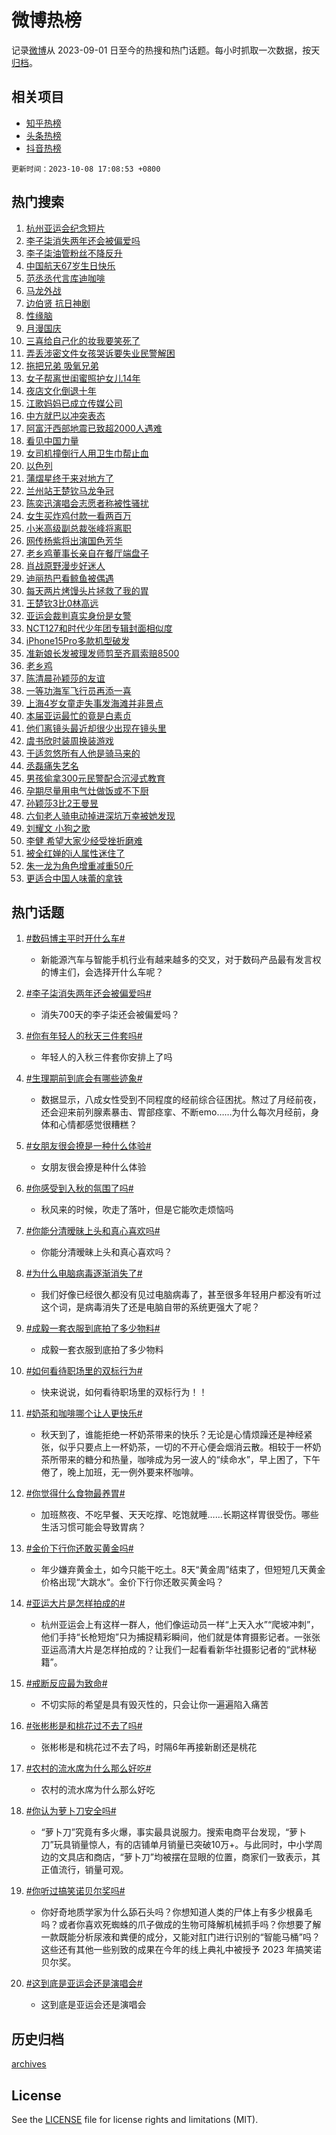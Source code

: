 # 微博热榜

记录[微博](https://www.weibo.com)从 2023-09-01 日至今的热搜和热门话题。每小时抓取一次数据，按天[归档](archives)。

## 相关项目

- [知乎热榜](https://github.com/hotarchive/zhihu)
- [头条热榜](https://github.com/hotarchive/toutiao)
- [抖音热榜](https://github.com/hotarchive/douyin)


`更新时间：2023-10-08 17:08:53 +0800`

## 热门搜索

1. [杭州亚运会纪念短片](https://m.weibo.cn/search?containerid=100103type%3D1%26t%3D10%26q%3D%23%E6%9D%AD%E5%B7%9E%E4%BA%9A%E8%BF%90%E4%BC%9A%E7%BA%AA%E5%BF%B5%E7%9F%AD%E7%89%87%23&stream_entry_id=51&isnewpage=1&extparam=seat%3D1%26stream_entry_id%3D51%26pos%3D0%26c_type%3D51%26filter_type%3Drealtimehot%26dgr%3D0%26cate%3D10103%26q%3D%2523%25E6%259D%25AD%25E5%25B7%259E%25E4%25BA%259A%25E8%25BF%2590%25E4%25BC%259A%25E7%25BA%25AA%25E5%25BF%25B5%25E7%259F%25AD%25E7%2589%2587%2523%26display_time%3D1696756132%26pre_seqid%3D1696756132492027172235)
1. [李子柒消失两年还会被偏爱吗](https://m.weibo.cn/search?containerid=100103type%3D1%26t%3D10%26q%3D%23%E6%9D%8E%E5%AD%90%E6%9F%92%E6%B6%88%E5%A4%B1%E4%B8%A4%E5%B9%B4%E8%BF%98%E4%BC%9A%E8%A2%AB%E5%81%8F%E7%88%B1%E5%90%97%23&stream_entry_id=31&isnewpage=1&extparam=seat%3D1%26realpos%3D1%26dgr%3D0%26pos%3D0%26c_type%3D31%26band_rank%3D1%26flag%3D2%26filter_type%3Drealtimehot%26stream_entry_id%3D31%26q%3D%2523%25E6%259D%258E%25E5%25AD%2590%25E6%259F%2592%25E6%25B6%2588%25E5%25A4%25B1%25E4%25B8%25A4%25E5%25B9%25B4%25E8%25BF%2598%25E4%25BC%259A%25E8%25A2%25AB%25E5%2581%258F%25E7%2588%25B1%25E5%2590%2597%2523%26cate%3D5001%26lcate%3D5001%26display_time%3D1696756132%26pre_seqid%3D1696756132492027172235)
1. [李子柒油管粉丝不降反升](https://m.weibo.cn/search?containerid=100103type%3D1%26t%3D10%26q%3D%23%E6%9D%8E%E5%AD%90%E6%9F%92%E6%B2%B9%E7%AE%A1%E7%B2%89%E4%B8%9D%E4%B8%8D%E9%99%8D%E5%8F%8D%E5%8D%87%23&stream_entry_id=31&isnewpage=1&extparam=seat%3D1%26realpos%3D2%26dgr%3D0%26pos%3D1%26c_type%3D31%26band_rank%3D2%26flag%3D1%26filter_type%3Drealtimehot%26stream_entry_id%3D31%26q%3D%2523%25E6%259D%258E%25E5%25AD%2590%25E6%259F%2592%25E6%25B2%25B9%25E7%25AE%25A1%25E7%25B2%2589%25E4%25B8%259D%25E4%25B8%258D%25E9%2599%258D%25E5%258F%258D%25E5%258D%2587%2523%26cate%3D5001%26lcate%3D5001%26display_time%3D1696756132%26pre_seqid%3D1696756132492027172235)
1. [中国航天67岁生日快乐](https://m.weibo.cn/search?containerid=100103type%3D1%26t%3D10%26q%3D%23%E4%B8%AD%E5%9B%BD%E8%88%AA%E5%A4%A967%E5%B2%81%E7%94%9F%E6%97%A5%E5%BF%AB%E4%B9%90%23&stream_entry_id=31&isnewpage=1&extparam=seat%3D1%26realpos%3D3%26dgr%3D0%26pos%3D2%26c_type%3D31%26band_rank%3D3%26flag%3D1%26filter_type%3Drealtimehot%26stream_entry_id%3D31%26q%3D%2523%25E4%25B8%25AD%25E5%259B%25BD%25E8%2588%25AA%25E5%25A4%25A967%25E5%25B2%2581%25E7%2594%259F%25E6%2597%25A5%25E5%25BF%25AB%25E4%25B9%2590%2523%26cate%3D5001%26lcate%3D5001%26display_time%3D1696756132%26pre_seqid%3D1696756132492027172235)
1. [范丞丞代言库迪咖啡](https://m.weibo.cn/search?containerid=100103type%3D1%26t%3D10%26q%3D%23%E8%8C%83%E4%B8%9E%E4%B8%9E%E4%BB%A3%E8%A8%80%E5%BA%93%E8%BF%AA%E5%92%96%E5%95%A1%23&stream_entry_id=31&isnewpage=1&extparam=seat%3D1%26filter_type%3Drealtimehot%26pos%3D3%26c_type%3D31%26band_rank%3D4%26dgr%3D0%26adid%3D207186%26is_ad_pos%3D1%26topic_ad%3D1%26stream_entry_id%3D31%26q%3D%2523%25E8%258C%2583%25E4%25B8%259E%25E4%25B8%259E%25E4%25BB%25A3%25E8%25A8%2580%25E5%25BA%2593%25E8%25BF%25AA%25E5%2592%2596%25E5%2595%25A1%2523%26cate%3D5001%26lcate%3D5001%26display_time%3D1696756132%26pre_seqid%3D1696756132492027172235)
1. [马龙外战](https://m.weibo.cn/search?containerid=100103type%3D1%26t%3D10%26q%3D%E9%A9%AC%E9%BE%99%E5%A4%96%E6%88%98&stream_entry_id=31&isnewpage=1&extparam=seat%3D1%26realpos%3D4%26dgr%3D0%26pos%3D4%26c_type%3D31%26band_rank%3D4%26flag%3D1%26filter_type%3Drealtimehot%26stream_entry_id%3D31%26q%3D%25E9%25A9%25AC%25E9%25BE%2599%25E5%25A4%2596%25E6%2588%2598%26cate%3D5001%26lcate%3D5001%26display_time%3D1696756132%26pre_seqid%3D1696756132492027172235)
1. [边伯贤 抗日神剧](https://m.weibo.cn/search?containerid=100103type%3D1%26t%3D10%26q%3D%E8%BE%B9%E4%BC%AF%E8%B4%A4+%E6%8A%97%E6%97%A5%E7%A5%9E%E5%89%A7&stream_entry_id=31&isnewpage=1&extparam=seat%3D1%26realpos%3D5%26dgr%3D0%26pos%3D5%26c_type%3D31%26band_rank%3D5%26flag%3D2%26filter_type%3Drealtimehot%26stream_entry_id%3D31%26q%3D%25E8%25BE%25B9%25E4%25BC%25AF%25E8%25B4%25A4%2520%25E6%258A%2597%25E6%2597%25A5%25E7%25A5%259E%25E5%2589%25A7%26cate%3D5001%26lcate%3D5001%26display_time%3D1696756132%26pre_seqid%3D1696756132492027172235)
1. [性缘脑](https://m.weibo.cn/search?containerid=100103type%3D1%26t%3D10%26q%3D%E6%80%A7%E7%BC%98%E8%84%91&stream_entry_id=31&isnewpage=1&extparam=seat%3D1%26realpos%3D6%26dgr%3D0%26pos%3D6%26c_type%3D31%26band_rank%3D6%26flag%3D2%26filter_type%3Drealtimehot%26stream_entry_id%3D31%26q%3D%25E6%2580%25A7%25E7%25BC%2598%25E8%2584%2591%26cate%3D5001%26lcate%3D5001%26display_time%3D1696756132%26pre_seqid%3D1696756132492027172235)
1. [月漫国庆](https://m.weibo.cn/search?containerid=100103type%3D1%26t%3D10%26q%3D%23%E6%9C%88%E6%BC%AB%E5%9B%BD%E5%BA%86%23&stream_entry_id=31&isnewpage=1&extparam=seat%3D1%26filter_type%3Drealtimehot%26pos%3D7%26c_type%3D31%26band_rank%3D7%26dgr%3D0%26adid%3D207268%26is_ad_pos%3D1%26stream_entry_id%3D31%26q%3D%2523%25E6%259C%2588%25E6%25BC%25AB%25E5%259B%25BD%25E5%25BA%2586%2523%26cate%3D5001%26lcate%3D5001%26display_time%3D1696756132%26pre_seqid%3D1696756132492027172235)
1. [三喜给自己化的妆我要笑死了](https://m.weibo.cn/search?containerid=100103type%3D1%26t%3D10%26q%3D%E4%B8%89%E5%96%9C%E7%BB%99%E8%87%AA%E5%B7%B1%E5%8C%96%E7%9A%84%E5%A6%86%E6%88%91%E8%A6%81%E7%AC%91%E6%AD%BB%E4%BA%86&stream_entry_id=31&isnewpage=1&extparam=seat%3D1%26realpos%3D7%26dgr%3D0%26pos%3D8%26c_type%3D31%26band_rank%3D7%26flag%3D2%26filter_type%3Drealtimehot%26stream_entry_id%3D31%26q%3D%25E4%25B8%2589%25E5%2596%259C%25E7%25BB%2599%25E8%2587%25AA%25E5%25B7%25B1%25E5%258C%2596%25E7%259A%2584%25E5%25A6%2586%25E6%2588%2591%25E8%25A6%2581%25E7%25AC%2591%25E6%25AD%25BB%25E4%25BA%2586%26cate%3D5001%26lcate%3D5001%26display_time%3D1696756132%26pre_seqid%3D1696756132492027172235)
1. [弄丢涉密文件女孩哭诉要失业民警解困](https://m.weibo.cn/search?containerid=100103type%3D1%26t%3D10%26q%3D%23%E5%BC%84%E4%B8%A2%E6%B6%89%E5%AF%86%E6%96%87%E4%BB%B6%E5%A5%B3%E5%AD%A9%E5%93%AD%E8%AF%89%E8%A6%81%E5%A4%B1%E4%B8%9A%E6%B0%91%E8%AD%A6%E8%A7%A3%E5%9B%B0%23&stream_entry_id=31&isnewpage=1&extparam=seat%3D1%26realpos%3D8%26dgr%3D0%26pos%3D9%26c_type%3D31%26band_rank%3D8%26flag%3D0%26filter_type%3Drealtimehot%26stream_entry_id%3D31%26q%3D%2523%25E5%25BC%2584%25E4%25B8%25A2%25E6%25B6%2589%25E5%25AF%2586%25E6%2596%2587%25E4%25BB%25B6%25E5%25A5%25B3%25E5%25AD%25A9%25E5%2593%25AD%25E8%25AF%2589%25E8%25A6%2581%25E5%25A4%25B1%25E4%25B8%259A%25E6%25B0%2591%25E8%25AD%25A6%25E8%25A7%25A3%25E5%259B%25B0%2523%26cate%3D5001%26lcate%3D5001%26display_time%3D1696756132%26pre_seqid%3D1696756132492027172235)
1. [拖把兄弟 吸氧兄弟](https://m.weibo.cn/search?containerid=100103type%3D1%26t%3D10%26q%3D%E6%8B%96%E6%8A%8A%E5%85%84%E5%BC%9F+%E5%90%B8%E6%B0%A7%E5%85%84%E5%BC%9F&stream_entry_id=31&isnewpage=1&extparam=seat%3D1%26realpos%3D9%26dgr%3D0%26pos%3D10%26c_type%3D31%26band_rank%3D9%26flag%3D1%26filter_type%3Drealtimehot%26stream_entry_id%3D31%26q%3D%25E6%258B%2596%25E6%258A%258A%25E5%2585%2584%25E5%25BC%259F%2520%25E5%2590%25B8%25E6%25B0%25A7%25E5%2585%2584%25E5%25BC%259F%26cate%3D5001%26lcate%3D5001%26display_time%3D1696756132%26pre_seqid%3D1696756132492027172235)
1. [女子帮离世闺蜜照护女儿14年](https://m.weibo.cn/search?containerid=100103type%3D1%26t%3D10%26q%3D%23%E5%A5%B3%E5%AD%90%E5%B8%AE%E7%A6%BB%E4%B8%96%E9%97%BA%E8%9C%9C%E7%85%A7%E6%8A%A4%E5%A5%B3%E5%84%BF14%E5%B9%B4%23&stream_entry_id=31&isnewpage=1&extparam=seat%3D1%26realpos%3D10%26dgr%3D0%26pos%3D11%26c_type%3D31%26band_rank%3D10%26flag%3D32768%26filter_type%3Drealtimehot%26stream_entry_id%3D31%26q%3D%2523%25E5%25A5%25B3%25E5%25AD%2590%25E5%25B8%25AE%25E7%25A6%25BB%25E4%25B8%2596%25E9%2597%25BA%25E8%259C%259C%25E7%2585%25A7%25E6%258A%25A4%25E5%25A5%25B3%25E5%2584%25BF14%25E5%25B9%25B4%2523%26cate%3D5001%26lcate%3D5001%26display_time%3D1696756132%26pre_seqid%3D1696756132492027172235)
1. [夜店文化倒退十年](https://m.weibo.cn/search?containerid=100103type%3D1%26t%3D10%26q%3D%E5%A4%9C%E5%BA%97%E6%96%87%E5%8C%96%E5%80%92%E9%80%80%E5%8D%81%E5%B9%B4&stream_entry_id=31&isnewpage=1&extparam=seat%3D1%26realpos%3D11%26dgr%3D0%26pos%3D12%26c_type%3D31%26band_rank%3D11%26flag%3D1%26filter_type%3Drealtimehot%26stream_entry_id%3D31%26q%3D%25E5%25A4%259C%25E5%25BA%2597%25E6%2596%2587%25E5%258C%2596%25E5%2580%2592%25E9%2580%2580%25E5%258D%2581%25E5%25B9%25B4%26cate%3D5001%26lcate%3D5001%26display_time%3D1696756132%26pre_seqid%3D1696756132492027172235)
1. [江歌妈妈已成立传媒公司](https://m.weibo.cn/search?containerid=100103type%3D1%26t%3D10%26q%3D%23%E6%B1%9F%E6%AD%8C%E5%A6%88%E5%A6%88%E5%B7%B2%E6%88%90%E7%AB%8B%E4%BC%A0%E5%AA%92%E5%85%AC%E5%8F%B8%23&stream_entry_id=31&isnewpage=1&extparam=seat%3D1%26realpos%3D12%26dgr%3D0%26pos%3D13%26c_type%3D31%26band_rank%3D12%26flag%3D2%26filter_type%3Drealtimehot%26stream_entry_id%3D31%26q%3D%2523%25E6%25B1%259F%25E6%25AD%258C%25E5%25A6%2588%25E5%25A6%2588%25E5%25B7%25B2%25E6%2588%2590%25E7%25AB%258B%25E4%25BC%25A0%25E5%25AA%2592%25E5%2585%25AC%25E5%258F%25B8%2523%26cate%3D5001%26lcate%3D5001%26display_time%3D1696756132%26pre_seqid%3D1696756132492027172235)
1. [中方就巴以冲突表态](https://m.weibo.cn/search?containerid=100103type%3D1%26t%3D10%26q%3D%23%E4%B8%AD%E6%96%B9%E5%B0%B1%E5%B7%B4%E4%BB%A5%E5%86%B2%E7%AA%81%E8%A1%A8%E6%80%81%23&stream_entry_id=31&isnewpage=1&extparam=seat%3D1%26realpos%3D13%26dgr%3D0%26pos%3D14%26c_type%3D31%26band_rank%3D13%26flag%3D0%26filter_type%3Drealtimehot%26stream_entry_id%3D31%26q%3D%2523%25E4%25B8%25AD%25E6%2596%25B9%25E5%25B0%25B1%25E5%25B7%25B4%25E4%25BB%25A5%25E5%2586%25B2%25E7%25AA%2581%25E8%25A1%25A8%25E6%2580%2581%2523%26cate%3D5001%26lcate%3D5001%26display_time%3D1696756132%26pre_seqid%3D1696756132492027172235)
1. [阿富汗西部地震已致超2000人遇难](https://m.weibo.cn/search?containerid=100103type%3D1%26t%3D10%26q%3D%23%E9%98%BF%E5%AF%8C%E6%B1%97%E8%A5%BF%E9%83%A8%E5%9C%B0%E9%9C%87%E5%B7%B2%E8%87%B4%E8%B6%852000%E4%BA%BA%E9%81%87%E9%9A%BE%23&stream_entry_id=31&isnewpage=1&extparam=seat%3D1%26realpos%3D14%26dgr%3D0%26pos%3D15%26c_type%3D31%26band_rank%3D14%26flag%3D0%26filter_type%3Drealtimehot%26stream_entry_id%3D31%26q%3D%2523%25E9%2598%25BF%25E5%25AF%258C%25E6%25B1%2597%25E8%25A5%25BF%25E9%2583%25A8%25E5%259C%25B0%25E9%259C%2587%25E5%25B7%25B2%25E8%2587%25B4%25E8%25B6%25852000%25E4%25BA%25BA%25E9%2581%2587%25E9%259A%25BE%2523%26cate%3D5001%26lcate%3D5001%26display_time%3D1696756132%26pre_seqid%3D1696756132492027172235)
1. [看见中国力量](https://m.weibo.cn/search?containerid=100103type%3D1%26t%3D10%26q%3D%23%E7%9C%8B%E8%A7%81%E4%B8%AD%E5%9B%BD%E5%8A%9B%E9%87%8F%23&stream_entry_id=31&isnewpage=1&extparam=seat%3D1%26realpos%3D15%26dgr%3D0%26pos%3D16%26c_type%3D31%26band_rank%3D15%26flag%3D0%26adid%3D207299%26filter_type%3Drealtimehot%26stream_entry_id%3D31%26q%3D%2523%25E7%259C%258B%25E8%25A7%2581%25E4%25B8%25AD%25E5%259B%25BD%25E5%258A%259B%25E9%2587%258F%2523%26cate%3D5001%26lcate%3D5001%26display_time%3D1696756132%26pre_seqid%3D1696756132492027172235)
1. [女司机撞倒行人用卫生巾帮止血](https://m.weibo.cn/search?containerid=100103type%3D1%26t%3D10%26q%3D%23%E5%A5%B3%E5%8F%B8%E6%9C%BA%E6%92%9E%E5%80%92%E8%A1%8C%E4%BA%BA%E7%94%A8%E5%8D%AB%E7%94%9F%E5%B7%BE%E5%B8%AE%E6%AD%A2%E8%A1%80%23&stream_entry_id=31&isnewpage=1&extparam=seat%3D1%26realpos%3D16%26dgr%3D0%26pos%3D17%26c_type%3D31%26band_rank%3D16%26flag%3D1%26filter_type%3Drealtimehot%26stream_entry_id%3D31%26q%3D%2523%25E5%25A5%25B3%25E5%258F%25B8%25E6%259C%25BA%25E6%2592%259E%25E5%2580%2592%25E8%25A1%258C%25E4%25BA%25BA%25E7%2594%25A8%25E5%258D%25AB%25E7%2594%259F%25E5%25B7%25BE%25E5%25B8%25AE%25E6%25AD%25A2%25E8%25A1%2580%2523%26cate%3D5001%26lcate%3D5001%26display_time%3D1696756132%26pre_seqid%3D1696756132492027172235)
1. [以色列](https://m.weibo.cn/search?containerid=100103type%3D1%26t%3D10%26q%3D%E4%BB%A5%E8%89%B2%E5%88%97&stream_entry_id=31&isnewpage=1&extparam=seat%3D1%26realpos%3D17%26dgr%3D0%26pos%3D18%26c_type%3D31%26band_rank%3D17%26flag%3D0%26filter_type%3Drealtimehot%26stream_entry_id%3D31%26q%3D%25E4%25BB%25A5%25E8%2589%25B2%25E5%2588%2597%26cate%3D5001%26lcate%3D5001%26display_time%3D1696756132%26pre_seqid%3D1696756132492027172235)
1. [蒲熠星终于来对地方了](https://m.weibo.cn/search?containerid=100103type%3D1%26t%3D10%26q%3D%23%E8%92%B2%E7%86%A0%E6%98%9F%E7%BB%88%E4%BA%8E%E6%9D%A5%E5%AF%B9%E5%9C%B0%E6%96%B9%E4%BA%86%23&stream_entry_id=31&isnewpage=1&extparam=seat%3D1%26realpos%3D18%26dgr%3D0%26pos%3D19%26c_type%3D31%26band_rank%3D18%26flag%3D1%26filter_type%3Drealtimehot%26stream_entry_id%3D31%26q%3D%2523%25E8%2592%25B2%25E7%2586%25A0%25E6%2598%259F%25E7%25BB%2588%25E4%25BA%258E%25E6%259D%25A5%25E5%25AF%25B9%25E5%259C%25B0%25E6%2596%25B9%25E4%25BA%2586%2523%26cate%3D5001%26lcate%3D5001%26display_time%3D1696756132%26pre_seqid%3D1696756132492027172235)
1. [兰州站王楚钦马龙争冠](https://m.weibo.cn/search?containerid=100103type%3D1%26t%3D10%26q%3D%23%E5%85%B0%E5%B7%9E%E7%AB%99%E7%8E%8B%E6%A5%9A%E9%92%A6%E9%A9%AC%E9%BE%99%E4%BA%89%E5%86%A0%23&stream_entry_id=31&isnewpage=1&extparam=seat%3D1%26realpos%3D19%26dgr%3D0%26pos%3D20%26c_type%3D31%26band_rank%3D19%26flag%3D1%26filter_type%3Drealtimehot%26stream_entry_id%3D31%26q%3D%2523%25E5%2585%25B0%25E5%25B7%259E%25E7%25AB%2599%25E7%258E%258B%25E6%25A5%259A%25E9%2592%25A6%25E9%25A9%25AC%25E9%25BE%2599%25E4%25BA%2589%25E5%2586%25A0%2523%26cate%3D5001%26lcate%3D5001%26display_time%3D1696756132%26pre_seqid%3D1696756132492027172235)
1. [陈奕迅演唱会志愿者称被性骚扰](https://m.weibo.cn/search?containerid=100103type%3D1%26t%3D10%26q%3D%23%E9%99%88%E5%A5%95%E8%BF%85%E6%BC%94%E5%94%B1%E4%BC%9A%E5%BF%97%E6%84%BF%E8%80%85%E7%A7%B0%E8%A2%AB%E6%80%A7%E9%AA%9A%E6%89%B0%23&stream_entry_id=31&isnewpage=1&extparam=seat%3D1%26realpos%3D20%26dgr%3D0%26pos%3D21%26c_type%3D31%26band_rank%3D20%26flag%3D1%26filter_type%3Drealtimehot%26stream_entry_id%3D31%26q%3D%2523%25E9%2599%2588%25E5%25A5%2595%25E8%25BF%2585%25E6%25BC%2594%25E5%2594%25B1%25E4%25BC%259A%25E5%25BF%2597%25E6%2584%25BF%25E8%2580%2585%25E7%25A7%25B0%25E8%25A2%25AB%25E6%2580%25A7%25E9%25AA%259A%25E6%2589%25B0%2523%26cate%3D5001%26lcate%3D5001%26display_time%3D1696756132%26pre_seqid%3D1696756132492027172235)
1. [女生买炸鸡付款一看两百万](https://m.weibo.cn/search?containerid=100103type%3D1%26t%3D10%26q%3D%23%E5%A5%B3%E7%94%9F%E4%B9%B0%E7%82%B8%E9%B8%A1%E4%BB%98%E6%AC%BE%E4%B8%80%E7%9C%8B%E4%B8%A4%E7%99%BE%E4%B8%87%23&stream_entry_id=31&isnewpage=1&extparam=seat%3D1%26realpos%3D21%26dgr%3D0%26pos%3D22%26c_type%3D31%26band_rank%3D21%26flag%3D0%26filter_type%3Drealtimehot%26stream_entry_id%3D31%26q%3D%2523%25E5%25A5%25B3%25E7%2594%259F%25E4%25B9%25B0%25E7%2582%25B8%25E9%25B8%25A1%25E4%25BB%2598%25E6%25AC%25BE%25E4%25B8%2580%25E7%259C%258B%25E4%25B8%25A4%25E7%2599%25BE%25E4%25B8%2587%2523%26cate%3D5001%26lcate%3D5001%26display_time%3D1696756132%26pre_seqid%3D1696756132492027172235)
1. [小米高级副总裁张峰将离职](https://m.weibo.cn/search?containerid=100103type%3D1%26t%3D10%26q%3D%23%E5%B0%8F%E7%B1%B3%E9%AB%98%E7%BA%A7%E5%89%AF%E6%80%BB%E8%A3%81%E5%BC%A0%E5%B3%B0%E5%B0%86%E7%A6%BB%E8%81%8C%23&stream_entry_id=31&isnewpage=1&extparam=seat%3D1%26realpos%3D22%26dgr%3D0%26pos%3D23%26c_type%3D31%26band_rank%3D22%26flag%3D1%26filter_type%3Drealtimehot%26stream_entry_id%3D31%26q%3D%2523%25E5%25B0%258F%25E7%25B1%25B3%25E9%25AB%2598%25E7%25BA%25A7%25E5%2589%25AF%25E6%2580%25BB%25E8%25A3%2581%25E5%25BC%25A0%25E5%25B3%25B0%25E5%25B0%2586%25E7%25A6%25BB%25E8%2581%258C%2523%26cate%3D5001%26lcate%3D5001%26display_time%3D1696756132%26pre_seqid%3D1696756132492027172235)
1. [网传杨紫将出演国色芳华](https://m.weibo.cn/search?containerid=100103type%3D1%26t%3D10%26q%3D%23%E7%BD%91%E4%BC%A0%E6%9D%A8%E7%B4%AB%E5%B0%86%E5%87%BA%E6%BC%94%E5%9B%BD%E8%89%B2%E8%8A%B3%E5%8D%8E%23&stream_entry_id=31&isnewpage=1&extparam=seat%3D1%26realpos%3D23%26dgr%3D0%26pos%3D24%26c_type%3D31%26band_rank%3D23%26flag%3D0%26filter_type%3Drealtimehot%26stream_entry_id%3D31%26q%3D%2523%25E7%25BD%2591%25E4%25BC%25A0%25E6%259D%25A8%25E7%25B4%25AB%25E5%25B0%2586%25E5%2587%25BA%25E6%25BC%2594%25E5%259B%25BD%25E8%2589%25B2%25E8%258A%25B3%25E5%258D%258E%2523%26cate%3D5001%26lcate%3D5001%26display_time%3D1696756132%26pre_seqid%3D1696756132492027172235)
1. [老乡鸡董事长亲自在餐厅端盘子](https://m.weibo.cn/search?containerid=100103type%3D1%26t%3D10%26q%3D%23%E8%80%81%E4%B9%A1%E9%B8%A1%E8%91%A3%E4%BA%8B%E9%95%BF%E4%BA%B2%E8%87%AA%E5%9C%A8%E9%A4%90%E5%8E%85%E7%AB%AF%E7%9B%98%E5%AD%90%23&stream_entry_id=31&isnewpage=1&extparam=seat%3D1%26realpos%3D24%26dgr%3D0%26pos%3D25%26c_type%3D31%26band_rank%3D24%26flag%3D1%26filter_type%3Drealtimehot%26stream_entry_id%3D31%26q%3D%2523%25E8%2580%2581%25E4%25B9%25A1%25E9%25B8%25A1%25E8%2591%25A3%25E4%25BA%258B%25E9%2595%25BF%25E4%25BA%25B2%25E8%2587%25AA%25E5%259C%25A8%25E9%25A4%2590%25E5%258E%2585%25E7%25AB%25AF%25E7%259B%2598%25E5%25AD%2590%2523%26cate%3D5001%26lcate%3D5001%26display_time%3D1696756132%26pre_seqid%3D1696756132492027172235)
1. [肖战原野漫步好迷人](https://m.weibo.cn/search?containerid=100103type%3D1%26t%3D10%26q%3D%23%E8%82%96%E6%88%98%E5%8E%9F%E9%87%8E%E6%BC%AB%E6%AD%A5%E5%A5%BD%E8%BF%B7%E4%BA%BA%23&stream_entry_id=31&isnewpage=1&extparam=seat%3D1%26realpos%3D25%26dgr%3D0%26pos%3D26%26c_type%3D31%26band_rank%3D25%26flag%3D1%26filter_type%3Drealtimehot%26stream_entry_id%3D31%26q%3D%2523%25E8%2582%2596%25E6%2588%2598%25E5%258E%259F%25E9%2587%258E%25E6%25BC%25AB%25E6%25AD%25A5%25E5%25A5%25BD%25E8%25BF%25B7%25E4%25BA%25BA%2523%26cate%3D5001%26lcate%3D5001%26display_time%3D1696756132%26pre_seqid%3D1696756132492027172235)
1. [迪丽热巴看鲸鱼被偶遇](https://m.weibo.cn/search?containerid=100103type%3D1%26t%3D10%26q%3D%23%E8%BF%AA%E4%B8%BD%E7%83%AD%E5%B7%B4%E7%9C%8B%E9%B2%B8%E9%B1%BC%E8%A2%AB%E5%81%B6%E9%81%87%23&stream_entry_id=31&isnewpage=1&extparam=seat%3D1%26realpos%3D26%26dgr%3D0%26pos%3D27%26c_type%3D31%26band_rank%3D26%26flag%3D0%26filter_type%3Drealtimehot%26stream_entry_id%3D31%26q%3D%2523%25E8%25BF%25AA%25E4%25B8%25BD%25E7%2583%25AD%25E5%25B7%25B4%25E7%259C%258B%25E9%25B2%25B8%25E9%25B1%25BC%25E8%25A2%25AB%25E5%2581%25B6%25E9%2581%2587%2523%26cate%3D5001%26lcate%3D5001%26display_time%3D1696756132%26pre_seqid%3D1696756132492027172235)
1. [每天两片烤馒头片拯救了我的胃](https://m.weibo.cn/search?containerid=100103type%3D1%26t%3D10%26q%3D%23%E6%AF%8F%E5%A4%A9%E4%B8%A4%E7%89%87%E7%83%A4%E9%A6%92%E5%A4%B4%E7%89%87%E6%8B%AF%E6%95%91%E4%BA%86%E6%88%91%E7%9A%84%E8%83%83%23&stream_entry_id=31&isnewpage=1&extparam=seat%3D1%26realpos%3D27%26dgr%3D0%26pos%3D28%26c_type%3D31%26band_rank%3D27%26flag%3D0%26filter_type%3Drealtimehot%26stream_entry_id%3D31%26q%3D%2523%25E6%25AF%258F%25E5%25A4%25A9%25E4%25B8%25A4%25E7%2589%2587%25E7%2583%25A4%25E9%25A6%2592%25E5%25A4%25B4%25E7%2589%2587%25E6%258B%25AF%25E6%2595%2591%25E4%25BA%2586%25E6%2588%2591%25E7%259A%2584%25E8%2583%2583%2523%26cate%3D5001%26lcate%3D5001%26display_time%3D1696756132%26pre_seqid%3D1696756132492027172235)
1. [王楚钦3比0林高远](https://m.weibo.cn/search?containerid=100103type%3D1%26t%3D10%26q%3D%23%E7%8E%8B%E6%A5%9A%E9%92%A63%E6%AF%940%E6%9E%97%E9%AB%98%E8%BF%9C%23&stream_entry_id=31&isnewpage=1&extparam=seat%3D1%26realpos%3D28%26dgr%3D0%26pos%3D29%26c_type%3D31%26band_rank%3D28%26flag%3D0%26filter_type%3Drealtimehot%26stream_entry_id%3D31%26q%3D%2523%25E7%258E%258B%25E6%25A5%259A%25E9%2592%25A63%25E6%25AF%25940%25E6%259E%2597%25E9%25AB%2598%25E8%25BF%259C%2523%26cate%3D5001%26lcate%3D5001%26display_time%3D1696756132%26pre_seqid%3D1696756132492027172235)
1. [亚运会裁判真实身份是女警](https://m.weibo.cn/search?containerid=100103type%3D1%26t%3D10%26q%3D%23%E4%BA%9A%E8%BF%90%E4%BC%9A%E8%A3%81%E5%88%A4%E7%9C%9F%E5%AE%9E%E8%BA%AB%E4%BB%BD%E6%98%AF%E5%A5%B3%E8%AD%A6%23&stream_entry_id=31&isnewpage=1&extparam=seat%3D1%26realpos%3D29%26dgr%3D0%26pos%3D30%26c_type%3D31%26band_rank%3D29%26flag%3D32768%26filter_type%3Drealtimehot%26stream_entry_id%3D31%26q%3D%2523%25E4%25BA%259A%25E8%25BF%2590%25E4%25BC%259A%25E8%25A3%2581%25E5%2588%25A4%25E7%259C%259F%25E5%25AE%259E%25E8%25BA%25AB%25E4%25BB%25BD%25E6%2598%25AF%25E5%25A5%25B3%25E8%25AD%25A6%2523%26cate%3D5001%26lcate%3D5001%26display_time%3D1696756132%26pre_seqid%3D1696756132492027172235)
1. [NCT127和时代少年团专辑封面相似度](https://m.weibo.cn/search?containerid=100103type%3D1%26t%3D10%26q%3D%23NCT127%E5%92%8C%E6%97%B6%E4%BB%A3%E5%B0%91%E5%B9%B4%E5%9B%A2%E4%B8%93%E8%BE%91%E5%B0%81%E9%9D%A2%E7%9B%B8%E4%BC%BC%E5%BA%A6%23&stream_entry_id=31&isnewpage=1&extparam=seat%3D1%26realpos%3D30%26dgr%3D0%26pos%3D31%26c_type%3D31%26band_rank%3D30%26flag%3D0%26filter_type%3Drealtimehot%26stream_entry_id%3D31%26q%3D%2523NCT127%25E5%2592%258C%25E6%2597%25B6%25E4%25BB%25A3%25E5%25B0%2591%25E5%25B9%25B4%25E5%259B%25A2%25E4%25B8%2593%25E8%25BE%2591%25E5%25B0%2581%25E9%259D%25A2%25E7%259B%25B8%25E4%25BC%25BC%25E5%25BA%25A6%2523%26cate%3D5001%26lcate%3D5001%26display_time%3D1696756132%26pre_seqid%3D1696756132492027172235)
1. [iPhone15Pro多款机型破发](https://m.weibo.cn/search?containerid=100103type%3D1%26t%3D10%26q%3D%23iPhone15Pro%E5%A4%9A%E6%AC%BE%E6%9C%BA%E5%9E%8B%E7%A0%B4%E5%8F%91%23&stream_entry_id=31&isnewpage=1&extparam=seat%3D1%26realpos%3D31%26dgr%3D0%26pos%3D32%26c_type%3D31%26band_rank%3D31%26flag%3D0%26filter_type%3Drealtimehot%26stream_entry_id%3D31%26q%3D%2523iPhone15Pro%25E5%25A4%259A%25E6%25AC%25BE%25E6%259C%25BA%25E5%259E%258B%25E7%25A0%25B4%25E5%258F%2591%2523%26cate%3D5001%26lcate%3D5001%26display_time%3D1696756132%26pre_seqid%3D1696756132492027172235)
1. [准新娘长发被理发师剪至齐肩索赔8500](https://m.weibo.cn/search?containerid=100103type%3D1%26t%3D10%26q%3D%23%E5%87%86%E6%96%B0%E5%A8%98%E9%95%BF%E5%8F%91%E8%A2%AB%E7%90%86%E5%8F%91%E5%B8%88%E5%89%AA%E8%87%B3%E9%BD%90%E8%82%A9%E7%B4%A2%E8%B5%948500%23&stream_entry_id=31&isnewpage=1&extparam=seat%3D1%26realpos%3D32%26dgr%3D0%26pos%3D33%26c_type%3D31%26band_rank%3D32%26flag%3D0%26filter_type%3Drealtimehot%26stream_entry_id%3D31%26q%3D%2523%25E5%2587%2586%25E6%2596%25B0%25E5%25A8%2598%25E9%2595%25BF%25E5%258F%2591%25E8%25A2%25AB%25E7%2590%2586%25E5%258F%2591%25E5%25B8%2588%25E5%2589%25AA%25E8%2587%25B3%25E9%25BD%2590%25E8%2582%25A9%25E7%25B4%25A2%25E8%25B5%25948500%2523%26cate%3D5001%26lcate%3D5001%26display_time%3D1696756132%26pre_seqid%3D1696756132492027172235)
1. [老乡鸡](https://m.weibo.cn/search?containerid=100103type%3D1%26t%3D10%26q%3D%23%E8%80%81%E4%B9%A1%E9%B8%A1%23&stream_entry_id=31&isnewpage=1&extparam=seat%3D1%26realpos%3D33%26dgr%3D0%26pos%3D34%26c_type%3D31%26band_rank%3D33%26flag%3D0%26filter_type%3Drealtimehot%26stream_entry_id%3D31%26q%3D%2523%25E8%2580%2581%25E4%25B9%25A1%25E9%25B8%25A1%2523%26cate%3D5001%26lcate%3D5001%26display_time%3D1696756132%26pre_seqid%3D1696756132492027172235)
1. [陈清晨孙颖莎的友谊](https://m.weibo.cn/search?containerid=100103type%3D1%26t%3D10%26q%3D%23%E9%99%88%E6%B8%85%E6%99%A8%E5%AD%99%E9%A2%96%E8%8E%8E%E7%9A%84%E5%8F%8B%E8%B0%8A%23&stream_entry_id=31&isnewpage=1&extparam=seat%3D1%26realpos%3D34%26dgr%3D0%26pos%3D35%26c_type%3D31%26band_rank%3D34%26flag%3D1%26filter_type%3Drealtimehot%26stream_entry_id%3D31%26q%3D%2523%25E9%2599%2588%25E6%25B8%2585%25E6%2599%25A8%25E5%25AD%2599%25E9%25A2%2596%25E8%258E%258E%25E7%259A%2584%25E5%258F%258B%25E8%25B0%258A%2523%26cate%3D5001%26lcate%3D5001%26display_time%3D1696756132%26pre_seqid%3D1696756132492027172235)
1. [一等功海军飞行员再添一喜](https://m.weibo.cn/search?containerid=100103type%3D1%26t%3D10%26q%3D%23%E4%B8%80%E7%AD%89%E5%8A%9F%E6%B5%B7%E5%86%9B%E9%A3%9E%E8%A1%8C%E5%91%98%E5%86%8D%E6%B7%BB%E4%B8%80%E5%96%9C%23&stream_entry_id=31&isnewpage=1&extparam=seat%3D1%26realpos%3D35%26dgr%3D0%26pos%3D36%26c_type%3D31%26band_rank%3D35%26flag%3D32768%26filter_type%3Drealtimehot%26stream_entry_id%3D31%26q%3D%2523%25E4%25B8%2580%25E7%25AD%2589%25E5%258A%259F%25E6%25B5%25B7%25E5%2586%259B%25E9%25A3%259E%25E8%25A1%258C%25E5%2591%2598%25E5%2586%258D%25E6%25B7%25BB%25E4%25B8%2580%25E5%2596%259C%2523%26cate%3D5001%26lcate%3D5001%26display_time%3D1696756132%26pre_seqid%3D1696756132492027172235)
1. [上海4岁女童走失事发海滩并非景点](https://m.weibo.cn/search?containerid=100103type%3D1%26t%3D10%26q%3D%23%E4%B8%8A%E6%B5%B74%E5%B2%81%E5%A5%B3%E7%AB%A5%E8%B5%B0%E5%A4%B1%E4%BA%8B%E5%8F%91%E6%B5%B7%E6%BB%A9%E5%B9%B6%E9%9D%9E%E6%99%AF%E7%82%B9%23&stream_entry_id=31&isnewpage=1&extparam=seat%3D1%26realpos%3D36%26dgr%3D0%26pos%3D37%26c_type%3D31%26band_rank%3D36%26flag%3D0%26filter_type%3Drealtimehot%26stream_entry_id%3D31%26q%3D%2523%25E4%25B8%258A%25E6%25B5%25B74%25E5%25B2%2581%25E5%25A5%25B3%25E7%25AB%25A5%25E8%25B5%25B0%25E5%25A4%25B1%25E4%25BA%258B%25E5%258F%2591%25E6%25B5%25B7%25E6%25BB%25A9%25E5%25B9%25B6%25E9%259D%259E%25E6%2599%25AF%25E7%2582%25B9%2523%26cate%3D5001%26lcate%3D5001%26display_time%3D1696756132%26pre_seqid%3D1696756132492027172235)
1. [本届亚运最忙的竟是白素贞](https://m.weibo.cn/search?containerid=100103type%3D1%26t%3D10%26q%3D%23%E6%9C%AC%E5%B1%8A%E4%BA%9A%E8%BF%90%E6%9C%80%E5%BF%99%E7%9A%84%E7%AB%9F%E6%98%AF%E7%99%BD%E7%B4%A0%E8%B4%9E%23&stream_entry_id=31&isnewpage=1&extparam=seat%3D1%26realpos%3D37%26dgr%3D0%26pos%3D38%26c_type%3D31%26band_rank%3D37%26flag%3D1%26filter_type%3Drealtimehot%26stream_entry_id%3D31%26q%3D%2523%25E6%259C%25AC%25E5%25B1%258A%25E4%25BA%259A%25E8%25BF%2590%25E6%259C%2580%25E5%25BF%2599%25E7%259A%2584%25E7%25AB%259F%25E6%2598%25AF%25E7%2599%25BD%25E7%25B4%25A0%25E8%25B4%259E%2523%26cate%3D5001%26lcate%3D5001%26display_time%3D1696756132%26pre_seqid%3D1696756132492027172235)
1. [他们离镜头最近却很少出现在镜头里](https://m.weibo.cn/search?containerid=100103type%3D1%26t%3D10%26q%3D%23%E4%BB%96%E4%BB%AC%E7%A6%BB%E9%95%9C%E5%A4%B4%E6%9C%80%E8%BF%91%E5%8D%B4%E5%BE%88%E5%B0%91%E5%87%BA%E7%8E%B0%E5%9C%A8%E9%95%9C%E5%A4%B4%E9%87%8C%23&stream_entry_id=31&isnewpage=1&extparam=seat%3D1%26realpos%3D38%26dgr%3D0%26pos%3D39%26c_type%3D31%26band_rank%3D38%26flag%3D32768%26filter_type%3Drealtimehot%26stream_entry_id%3D31%26q%3D%2523%25E4%25BB%2596%25E4%25BB%25AC%25E7%25A6%25BB%25E9%2595%259C%25E5%25A4%25B4%25E6%259C%2580%25E8%25BF%2591%25E5%258D%25B4%25E5%25BE%2588%25E5%25B0%2591%25E5%2587%25BA%25E7%258E%25B0%25E5%259C%25A8%25E9%2595%259C%25E5%25A4%25B4%25E9%2587%258C%2523%26cate%3D5001%26lcate%3D5001%26display_time%3D1696756132%26pre_seqid%3D1696756132492027172235)
1. [虞书欣时装周换装游戏](https://m.weibo.cn/search?containerid=100103type%3D1%26t%3D10%26q%3D%23%E8%99%9E%E4%B9%A6%E6%AC%A3%E6%97%B6%E8%A3%85%E5%91%A8%E6%8D%A2%E8%A3%85%E6%B8%B8%E6%88%8F%23&stream_entry_id=31&isnewpage=1&extparam=seat%3D1%26realpos%3D39%26dgr%3D0%26pos%3D40%26c_type%3D31%26band_rank%3D39%26flag%3D1%26filter_type%3Drealtimehot%26stream_entry_id%3D31%26q%3D%2523%25E8%2599%259E%25E4%25B9%25A6%25E6%25AC%25A3%25E6%2597%25B6%25E8%25A3%2585%25E5%2591%25A8%25E6%258D%25A2%25E8%25A3%2585%25E6%25B8%25B8%25E6%2588%258F%2523%26cate%3D5001%26lcate%3D5001%26display_time%3D1696756132%26pre_seqid%3D1696756132492027172235)
1. [于适忽悠所有人他是骑马来的](https://m.weibo.cn/search?containerid=100103type%3D1%26t%3D10%26q%3D%23%E4%BA%8E%E9%80%82%E5%BF%BD%E6%82%A0%E6%89%80%E6%9C%89%E4%BA%BA%E4%BB%96%E6%98%AF%E9%AA%91%E9%A9%AC%E6%9D%A5%E7%9A%84%23&stream_entry_id=31&isnewpage=1&extparam=seat%3D1%26realpos%3D40%26dgr%3D0%26pos%3D41%26c_type%3D31%26band_rank%3D40%26flag%3D1%26filter_type%3Drealtimehot%26stream_entry_id%3D31%26q%3D%2523%25E4%25BA%258E%25E9%2580%2582%25E5%25BF%25BD%25E6%2582%25A0%25E6%2589%2580%25E6%259C%2589%25E4%25BA%25BA%25E4%25BB%2596%25E6%2598%25AF%25E9%25AA%2591%25E9%25A9%25AC%25E6%259D%25A5%25E7%259A%2584%2523%26cate%3D5001%26lcate%3D5001%26display_time%3D1696756132%26pre_seqid%3D1696756132492027172235)
1. [丞磊痛失艺名](https://m.weibo.cn/search?containerid=100103type%3D1%26t%3D10%26q%3D%23%E4%B8%9E%E7%A3%8A%E7%97%9B%E5%A4%B1%E8%89%BA%E5%90%8D%23&stream_entry_id=31&isnewpage=1&extparam=seat%3D1%26realpos%3D41%26dgr%3D0%26pos%3D42%26c_type%3D31%26band_rank%3D41%26flag%3D0%26filter_type%3Drealtimehot%26stream_entry_id%3D31%26q%3D%2523%25E4%25B8%259E%25E7%25A3%258A%25E7%2597%259B%25E5%25A4%25B1%25E8%2589%25BA%25E5%2590%258D%2523%26cate%3D5001%26lcate%3D5001%26display_time%3D1696756132%26pre_seqid%3D1696756132492027172235)
1. [男孩偷拿300元民警配合沉浸式教育](https://m.weibo.cn/search?containerid=100103type%3D1%26t%3D10%26q%3D%23%E7%94%B7%E5%AD%A9%E5%81%B7%E6%8B%BF300%E5%85%83%E6%B0%91%E8%AD%A6%E9%85%8D%E5%90%88%E6%B2%89%E6%B5%B8%E5%BC%8F%E6%95%99%E8%82%B2%23&stream_entry_id=31&isnewpage=1&extparam=seat%3D1%26realpos%3D42%26dgr%3D0%26pos%3D43%26c_type%3D31%26band_rank%3D42%26flag%3D32768%26filter_type%3Drealtimehot%26stream_entry_id%3D31%26q%3D%2523%25E7%2594%25B7%25E5%25AD%25A9%25E5%2581%25B7%25E6%258B%25BF300%25E5%2585%2583%25E6%25B0%2591%25E8%25AD%25A6%25E9%2585%258D%25E5%2590%2588%25E6%25B2%2589%25E6%25B5%25B8%25E5%25BC%258F%25E6%2595%2599%25E8%2582%25B2%2523%26cate%3D5001%26lcate%3D5001%26display_time%3D1696756132%26pre_seqid%3D1696756132492027172235)
1. [孕期尽量用电气灶做饭或不下厨](https://m.weibo.cn/search?containerid=100103type%3D1%26t%3D10%26q%3D%23%E5%AD%95%E6%9C%9F%E5%B0%BD%E9%87%8F%E7%94%A8%E7%94%B5%E6%B0%94%E7%81%B6%E5%81%9A%E9%A5%AD%E6%88%96%E4%B8%8D%E4%B8%8B%E5%8E%A8%23&stream_entry_id=31&isnewpage=1&extparam=seat%3D1%26realpos%3D43%26dgr%3D0%26pos%3D44%26c_type%3D31%26band_rank%3D43%26flag%3D0%26filter_type%3Drealtimehot%26stream_entry_id%3D31%26q%3D%2523%25E5%25AD%2595%25E6%259C%259F%25E5%25B0%25BD%25E9%2587%258F%25E7%2594%25A8%25E7%2594%25B5%25E6%25B0%2594%25E7%2581%25B6%25E5%2581%259A%25E9%25A5%25AD%25E6%2588%2596%25E4%25B8%258D%25E4%25B8%258B%25E5%258E%25A8%2523%26cate%3D5001%26lcate%3D5001%26display_time%3D1696756132%26pre_seqid%3D1696756132492027172235)
1. [孙颖莎3比2王曼昱](https://m.weibo.cn/search?containerid=100103type%3D1%26t%3D10%26q%3D%23%E5%AD%99%E9%A2%96%E8%8E%8E3%E6%AF%942%E7%8E%8B%E6%9B%BC%E6%98%B1%23&stream_entry_id=31&isnewpage=1&extparam=seat%3D1%26realpos%3D44%26dgr%3D0%26pos%3D45%26c_type%3D31%26band_rank%3D44%26flag%3D0%26filter_type%3Drealtimehot%26stream_entry_id%3D31%26q%3D%2523%25E5%25AD%2599%25E9%25A2%2596%25E8%258E%258E3%25E6%25AF%25942%25E7%258E%258B%25E6%259B%25BC%25E6%2598%25B1%2523%26cate%3D5001%26lcate%3D5001%26display_time%3D1696756132%26pre_seqid%3D1696756132492027172235)
1. [六旬老人骑电动掉进深坑万幸被她发现](https://m.weibo.cn/search?containerid=100103type%3D1%26t%3D10%26q%3D%23%E5%85%AD%E6%97%AC%E8%80%81%E4%BA%BA%E9%AA%91%E7%94%B5%E5%8A%A8%E6%8E%89%E8%BF%9B%E6%B7%B1%E5%9D%91%E4%B8%87%E5%B9%B8%E8%A2%AB%E5%A5%B9%E5%8F%91%E7%8E%B0%23&stream_entry_id=31&isnewpage=1&extparam=seat%3D1%26realpos%3D45%26dgr%3D0%26pos%3D46%26c_type%3D31%26band_rank%3D45%26flag%3D32768%26filter_type%3Drealtimehot%26stream_entry_id%3D31%26q%3D%2523%25E5%2585%25AD%25E6%2597%25AC%25E8%2580%2581%25E4%25BA%25BA%25E9%25AA%2591%25E7%2594%25B5%25E5%258A%25A8%25E6%258E%2589%25E8%25BF%259B%25E6%25B7%25B1%25E5%259D%2591%25E4%25B8%2587%25E5%25B9%25B8%25E8%25A2%25AB%25E5%25A5%25B9%25E5%258F%2591%25E7%258E%25B0%2523%26cate%3D5001%26lcate%3D5001%26display_time%3D1696756132%26pre_seqid%3D1696756132492027172235)
1. [刘耀文 小狗之歌](https://m.weibo.cn/search?containerid=100103type%3D1%26t%3D10%26q%3D%E5%88%98%E8%80%80%E6%96%87+%E5%B0%8F%E7%8B%97%E4%B9%8B%E6%AD%8C&stream_entry_id=31&isnewpage=1&extparam=seat%3D1%26realpos%3D46%26dgr%3D0%26pos%3D47%26c_type%3D31%26band_rank%3D46%26flag%3D1%26filter_type%3Drealtimehot%26stream_entry_id%3D31%26q%3D%25E5%2588%2598%25E8%2580%2580%25E6%2596%2587%2520%25E5%25B0%258F%25E7%258B%2597%25E4%25B9%258B%25E6%25AD%258C%26cate%3D5001%26lcate%3D5001%26display_time%3D1696756132%26pre_seqid%3D1696756132492027172235)
1. [李健 希望大家少经受挫折磨难](https://m.weibo.cn/search?containerid=100103type%3D1%26t%3D10%26q%3D%E6%9D%8E%E5%81%A5+%E5%B8%8C%E6%9C%9B%E5%A4%A7%E5%AE%B6%E5%B0%91%E7%BB%8F%E5%8F%97%E6%8C%AB%E6%8A%98%E7%A3%A8%E9%9A%BE&stream_entry_id=31&isnewpage=1&extparam=seat%3D1%26realpos%3D47%26dgr%3D0%26pos%3D48%26c_type%3D31%26band_rank%3D47%26flag%3D0%26filter_type%3Drealtimehot%26stream_entry_id%3D31%26q%3D%25E6%259D%258E%25E5%2581%25A5%2520%25E5%25B8%258C%25E6%259C%259B%25E5%25A4%25A7%25E5%25AE%25B6%25E5%25B0%2591%25E7%25BB%258F%25E5%258F%2597%25E6%258C%25AB%25E6%258A%2598%25E7%25A3%25A8%25E9%259A%25BE%26cate%3D5001%26lcate%3D5001%26display_time%3D1696756132%26pre_seqid%3D1696756132492027172235)
1. [被全红婵的i人属性迷住了](https://m.weibo.cn/search?containerid=100103type%3D1%26t%3D10%26q%3D%23%E8%A2%AB%E5%85%A8%E7%BA%A2%E5%A9%B5%E7%9A%84i%E4%BA%BA%E5%B1%9E%E6%80%A7%E8%BF%B7%E4%BD%8F%E4%BA%86%23&stream_entry_id=31&isnewpage=1&extparam=seat%3D1%26realpos%3D48%26dgr%3D0%26pos%3D49%26c_type%3D31%26band_rank%3D48%26flag%3D0%26filter_type%3Drealtimehot%26stream_entry_id%3D31%26q%3D%2523%25E8%25A2%25AB%25E5%2585%25A8%25E7%25BA%25A2%25E5%25A9%25B5%25E7%259A%2584i%25E4%25BA%25BA%25E5%25B1%259E%25E6%2580%25A7%25E8%25BF%25B7%25E4%25BD%258F%25E4%25BA%2586%2523%26cate%3D5001%26lcate%3D5001%26display_time%3D1696756132%26pre_seqid%3D1696756132492027172235)
1. [朱一龙为角色增重减重50斤](https://m.weibo.cn/search?containerid=100103type%3D1%26t%3D10%26q%3D%23%E6%9C%B1%E4%B8%80%E9%BE%99%E4%B8%BA%E8%A7%92%E8%89%B2%E5%A2%9E%E9%87%8D%E5%87%8F%E9%87%8D50%E6%96%A4%23&stream_entry_id=31&isnewpage=1&extparam=seat%3D1%26realpos%3D49%26dgr%3D0%26pos%3D50%26c_type%3D31%26band_rank%3D49%26flag%3D0%26filter_type%3Drealtimehot%26stream_entry_id%3D31%26q%3D%2523%25E6%259C%25B1%25E4%25B8%2580%25E9%25BE%2599%25E4%25B8%25BA%25E8%25A7%2592%25E8%2589%25B2%25E5%25A2%259E%25E9%2587%258D%25E5%2587%258F%25E9%2587%258D50%25E6%2596%25A4%2523%26cate%3D5001%26lcate%3D5001%26display_time%3D1696756132%26pre_seqid%3D1696756132492027172235)
1. [更适合中国人味蕾的拿铁](https://m.weibo.cn/search?containerid=100103type%3D1%26t%3D10%26q%3D%23%E6%9B%B4%E9%80%82%E5%90%88%E4%B8%AD%E5%9B%BD%E4%BA%BA%E5%91%B3%E8%95%BE%E7%9A%84%E6%8B%BF%E9%93%81%23&stream_entry_id=31&isnewpage=1&extparam=seat%3D1%26realpos%3D50%26dgr%3D0%26pos%3D51%26c_type%3D31%26band_rank%3D50%26flag%3D0%26filter_type%3Drealtimehot%26stream_entry_id%3D31%26q%3D%2523%25E6%259B%25B4%25E9%2580%2582%25E5%2590%2588%25E4%25B8%25AD%25E5%259B%25BD%25E4%25BA%25BA%25E5%2591%25B3%25E8%2595%25BE%25E7%259A%2584%25E6%258B%25BF%25E9%2593%2581%2523%26cate%3D5001%26lcate%3D5001%26display_time%3D1696756132%26pre_seqid%3D1696756132492027172235)

## 热门话题

1. [#数码博主平时开什么车#](https://m.weibo.cn/search?containerid=231522type%3D1%26t%3D10%26q%3D%23%E6%95%B0%E7%A0%81%E5%8D%9A%E4%B8%BB%E5%B9%B3%E6%97%B6%E5%BC%80%E4%BB%80%E4%B9%88%E8%BD%A6%23&stream_entry_id=128&isnewpage=1&extparam=seat%3D1%26unitid%3D1696749436944%26pos%3D1-0-0%26c_type%3D128%26dgr%3D0%26cate%3D5004%26lcate%3D5004%26display_time%3D1696756133%26pre_seqid%3D1696756133577017589137)
    - 新能源汽车与智能手机行业有越来越多的交叉，对于数码产品最有发言权的博主们，会选择开什么车呢？

1. [#李子柒消失两年还会被偏爱吗#](https://m.weibo.cn/search?containerid=231522type%3D1%26t%3D10%26q%3D%23%E6%9D%8E%E5%AD%90%E6%9F%92%E6%B6%88%E5%A4%B1%E4%B8%A4%E5%B9%B4%E8%BF%98%E4%BC%9A%E8%A2%AB%E5%81%8F%E7%88%B1%E5%90%97%23&stream_entry_id=128&isnewpage=1&extparam=seat%3D1%26unitid%3D1696745509616%26pos%3D1-0-1%26c_type%3D128%26dgr%3D0%26cate%3D5004%26lcate%3D5004%26display_time%3D1696756133%26pre_seqid%3D1696756133577017589137)
    - 消失700天的李子柒还会被偏爱吗？

1. [#你有年轻人的秋天三件套吗#](https://m.weibo.cn/search?containerid=231522type%3D1%26t%3D10%26q%3D%23%E4%BD%A0%E6%9C%89%E5%B9%B4%E8%BD%BB%E4%BA%BA%E7%9A%84%E7%A7%8B%E5%A4%A9%E4%B8%89%E4%BB%B6%E5%A5%97%E5%90%97%23&stream_entry_id=128&isnewpage=1&extparam=seat%3D1%26unitid%3D1696747310454%26pos%3D1-0-2%26c_type%3D128%26dgr%3D0%26cate%3D5004%26lcate%3D5004%26display_time%3D1696756133%26pre_seqid%3D1696756133577017589137)
    - 年轻人的入秋三件套你安排上了吗

1. [#生理期前到底会有哪些迹象#](https://m.weibo.cn/search?containerid=231522type%3D1%26t%3D10%26q%3D%23%E7%94%9F%E7%90%86%E6%9C%9F%E5%89%8D%E5%88%B0%E5%BA%95%E4%BC%9A%E6%9C%89%E5%93%AA%E4%BA%9B%E8%BF%B9%E8%B1%A1%23&stream_entry_id=128&isnewpage=1&extparam=seat%3D1%26unitid%3D1696688812835%26pos%3D1-0-3%26c_type%3D128%26dgr%3D0%26cate%3D5004%26lcate%3D5004%26display_time%3D1696756133%26pre_seqid%3D1696756133577017589137)
    - 数据显示，八成女性受到不同程度的经前综合征困扰。熬过了月经前夜，还会迎来前列腺素暴击、胃部痉挛、不断emo……为什么每次月经前，身体和心情都感觉很糟糕？ ​

1. [#女朋友很会撩是一种什么体验#](https://m.weibo.cn/search?containerid=231522type%3D1%26t%3D10%26q%3D%23%E5%A5%B3%E6%9C%8B%E5%8F%8B%E5%BE%88%E4%BC%9A%E6%92%A9%E6%98%AF%E4%B8%80%E7%A7%8D%E4%BB%80%E4%B9%88%E4%BD%93%E9%AA%8C%23&stream_entry_id=128&isnewpage=1&extparam=seat%3D1%26unitid%3D1696747908676%26pos%3D1-0-4%26c_type%3D128%26dgr%3D0%26cate%3D5004%26lcate%3D5004%26display_time%3D1696756133%26pre_seqid%3D1696756133577017589137)
    - 女朋友很会撩是种什么体验

1. [#你感受到入秋的氛围了吗#](https://m.weibo.cn/search?containerid=231522type%3D1%26t%3D10%26q%3D%23%E4%BD%A0%E6%84%9F%E5%8F%97%E5%88%B0%E5%85%A5%E7%A7%8B%E7%9A%84%E6%B0%9B%E5%9B%B4%E4%BA%86%E5%90%97%23&stream_entry_id=128&isnewpage=1&extparam=seat%3D1%26unitid%3D1696652479689%26pos%3D1-0-5%26c_type%3D128%26dgr%3D0%26cate%3D5004%26lcate%3D5004%26display_time%3D1696756133%26pre_seqid%3D1696756133577017589137)
    - 秋风来的时候，吹走了落叶，但是它能吹走烦恼吗

1. [#你能分清暧昧上头和真心喜欢吗#](https://m.weibo.cn/search?containerid=231522type%3D1%26t%3D10%26q%3D%23%E4%BD%A0%E8%83%BD%E5%88%86%E6%B8%85%E6%9A%A7%E6%98%A7%E4%B8%8A%E5%A4%B4%E5%92%8C%E7%9C%9F%E5%BF%83%E5%96%9C%E6%AC%A2%E5%90%97%23&stream_entry_id=128&isnewpage=1&extparam=seat%3D1%26unitid%3D1696693892085%26pos%3D1-0-6%26c_type%3D128%26dgr%3D0%26cate%3D5004%26lcate%3D5004%26display_time%3D1696756133%26pre_seqid%3D1696756133577017589137)
    - 你能分清暧昧上头和真心喜欢吗？

1. [#为什么电脑病毒逐渐消失了#](https://m.weibo.cn/search?containerid=231522type%3D1%26t%3D10%26q%3D%23%E4%B8%BA%E4%BB%80%E4%B9%88%E7%94%B5%E8%84%91%E7%97%85%E6%AF%92%E9%80%90%E6%B8%90%E6%B6%88%E5%A4%B1%E4%BA%86%23&stream_entry_id=128&isnewpage=1&extparam=seat%3D1%26unitid%3D1696670790535%26pos%3D1-0-7%26c_type%3D128%26dgr%3D0%26cate%3D5004%26lcate%3D5004%26display_time%3D1696756133%26pre_seqid%3D1696756133577017589137)
    - 我们好像已经很久都没有见过电脑病毒了，甚至很多年轻用户都没有听过这个词，是病毒消失了还是电脑自带的系统更强大了呢？  ​​​

1. [#成毅一套衣服到底拍了多少物料#](https://m.weibo.cn/search?containerid=231522type%3D1%26t%3D10%26q%3D%23%E6%88%90%E6%AF%85%E4%B8%80%E5%A5%97%E8%A1%A3%E6%9C%8D%E5%88%B0%E5%BA%95%E6%8B%8D%E4%BA%86%E5%A4%9A%E5%B0%91%E7%89%A9%E6%96%99%23&stream_entry_id=128&isnewpage=1&extparam=seat%3D1%26unitid%3D1696737706483%26pos%3D1-0-8%26c_type%3D128%26dgr%3D0%26cate%3D5004%26lcate%3D5004%26display_time%3D1696756133%26pre_seqid%3D1696756133577017589137)
    - 成毅一套衣服到底拍了多少物料

1. [#如何看待职场里的双标行为#](https://m.weibo.cn/search?containerid=231522type%3D1%26t%3D10%26q%3D%23%E5%A6%82%E4%BD%95%E7%9C%8B%E5%BE%85%E8%81%8C%E5%9C%BA%E9%87%8C%E7%9A%84%E5%8F%8C%E6%A0%87%E8%A1%8C%E4%B8%BA%23&stream_entry_id=128&isnewpage=1&extparam=seat%3D1%26unitid%3D1696750006219%26pos%3D1-0-9%26c_type%3D128%26dgr%3D0%26cate%3D5004%26lcate%3D5004%26display_time%3D1696756133%26pre_seqid%3D1696756133577017589137)
    - 快来说说，如何看待职场里的双标行为！！

1. [#奶茶和咖啡哪个让人更快乐#](https://m.weibo.cn/search?containerid=231522type%3D1%26t%3D10%26q%3D%23%E5%A5%B6%E8%8C%B6%E5%92%8C%E5%92%96%E5%95%A1%E5%93%AA%E4%B8%AA%E8%AE%A9%E4%BA%BA%E6%9B%B4%E5%BF%AB%E4%B9%90%23&stream_entry_id=128&isnewpage=1&extparam=seat%3D1%26unitid%3D1696689697735%26pos%3D1-0-10%26c_type%3D128%26dgr%3D0%26cate%3D5004%26lcate%3D5004%26display_time%3D1696756133%26pre_seqid%3D1696756133577017589137)
    - 秋天到了，谁能拒绝一杯奶茶带来的快乐？无论是心情烦躁还是神经紧张，似乎只要点上一杯奶茶，一切的不开心便会烟消云散。相较于一杯奶茶所带来的糖分和热量，咖啡成为另一波人的“续命水”，早上困了，下午倦了，晚上加班，无一例外要来杯咖啡。

1. [#你觉得什么食物最养胃#](https://m.weibo.cn/search?containerid=231522type%3D1%26t%3D10%26q%3D%23%E4%BD%A0%E8%A7%89%E5%BE%97%E4%BB%80%E4%B9%88%E9%A3%9F%E7%89%A9%E6%9C%80%E5%85%BB%E8%83%83%23&stream_entry_id=128&isnewpage=1&extparam=seat%3D1%26unitid%3D1696754521262%26pos%3D1-0-11%26c_type%3D128%26dgr%3D0%26cate%3D5004%26lcate%3D5004%26display_time%3D1696756133%26pre_seqid%3D1696756133577017589137)
    - 加班熬夜、不吃早餐、天天吃撑、吃饱就睡……长期这样胃很受伤。哪些生活习惯可能会导致胃病？

1. [#金价下行你还敢买黄金吗#](https://m.weibo.cn/search?containerid=231522type%3D1%26t%3D10%26q%3D%23%E9%87%91%E4%BB%B7%E4%B8%8B%E8%A1%8C%E4%BD%A0%E8%BF%98%E6%95%A2%E4%B9%B0%E9%BB%84%E9%87%91%E5%90%97%23&stream_entry_id=128&isnewpage=1&extparam=seat%3D1%26unitid%3D1696736505393%26pos%3D1-0-12%26c_type%3D128%26dgr%3D0%26cate%3D5004%26lcate%3D5004%26display_time%3D1696756133%26pre_seqid%3D1696756133577017589137)
    - 年少嫌弃黄金土，如今只能干吃土。8天“黄金周”结束了，但短短几天黄金价格出现“大跳水“。金价下行你还敢买黄金吗？

1. [#亚运大片是怎样拍成的#](https://m.weibo.cn/search?containerid=231522type%3D1%26t%3D10%26q%3D%23%E4%BA%9A%E8%BF%90%E5%A4%A7%E7%89%87%E6%98%AF%E6%80%8E%E6%A0%B7%E6%8B%8D%E6%88%90%E7%9A%84%23&stream_entry_id=128&isnewpage=1&extparam=seat%3D1%26unitid%3D1696751517469%26pos%3D1-0-13%26c_type%3D128%26dgr%3D0%26cate%3D5004%26lcate%3D5004%26display_time%3D1696756133%26pre_seqid%3D1696756133577017589137)
    - 杭州亚运会上有这样一群人，他们像运动员一样“上天入水”“爬坡冲刺”，他们手持“长枪短炮”只为捕捉精彩瞬间，他们就是体育摄影记者。一张张亚运高清大片是怎样拍成的？让我们一起看看新华社摄影记者的“武林秘籍”。

1. [#戒断反应最为致命#](https://m.weibo.cn/search?containerid=231522type%3D1%26t%3D10%26q%3D%23%E6%88%92%E6%96%AD%E5%8F%8D%E5%BA%94%E6%9C%80%E4%B8%BA%E8%87%B4%E5%91%BD%23&stream_entry_id=128&isnewpage=1&extparam=seat%3D1%26unitid%3D1696664784792%26pos%3D1-0-14%26c_type%3D128%26dgr%3D0%26cate%3D5004%26lcate%3D5004%26display_time%3D1696756133%26pre_seqid%3D1696756133577017589137)
    - 不切实际的希望是具有毁灭性的，只会让你一遍遍陷入痛苦

1. [#张彬彬是和桃花过不去了吗#](https://m.weibo.cn/search?containerid=231522type%3D1%26t%3D10%26q%3D%23%E5%BC%A0%E5%BD%AC%E5%BD%AC%E6%98%AF%E5%92%8C%E6%A1%83%E8%8A%B1%E8%BF%87%E4%B8%8D%E5%8E%BB%E4%BA%86%E5%90%97%23&stream_entry_id=128&isnewpage=1&extparam=seat%3D1%26unitid%3D1696734386851%26pos%3D1-0-15%26c_type%3D128%26dgr%3D0%26cate%3D5004%26lcate%3D5004%26display_time%3D1696756133%26pre_seqid%3D1696756133577017589137)
    - 张彬彬是和桃花过不去了吗，时隔6年再接新剧还是桃花

1. [#农村的流水席为什么那么好吃#](https://m.weibo.cn/search?containerid=231522type%3D1%26t%3D10%26q%3D%23%E5%86%9C%E6%9D%91%E7%9A%84%E6%B5%81%E6%B0%B4%E5%B8%AD%E4%B8%BA%E4%BB%80%E4%B9%88%E9%82%A3%E4%B9%88%E5%A5%BD%E5%90%83%23&stream_entry_id=128&isnewpage=1&extparam=seat%3D1%26unitid%3D1696594283908%26pos%3D1-0-16%26c_type%3D128%26dgr%3D0%26cate%3D5004%26lcate%3D5004%26display_time%3D1696756133%26pre_seqid%3D1696756133577017589137)
    - 农村的流水席为什么那么好吃

1. [#你认为萝卜刀安全吗#](https://m.weibo.cn/search?containerid=231522type%3D1%26t%3D10%26q%3D%23%E4%BD%A0%E8%AE%A4%E4%B8%BA%E8%90%9D%E5%8D%9C%E5%88%80%E5%AE%89%E5%85%A8%E5%90%97%23&stream_entry_id=128&isnewpage=1&extparam=seat%3D1%26unitid%3D1696754536781%26pos%3D1-0-17%26c_type%3D128%26dgr%3D0%26cate%3D5004%26lcate%3D5004%26display_time%3D1696756133%26pre_seqid%3D1696756133577017589137)
    - “萝卜刀”究竟有多火爆，事实最具说服力。搜索电商平台发现，“萝卜刀”玩具销量惊人，有的店铺单月销量已突破10万+。与此同时，中小学周边的文具店和商店，“萝卜刀”均被摆在显眼的位置，商家们一致表示，其正值流行，销量可观。

1. [#你听过搞笑诺贝尔奖吗#](https://m.weibo.cn/search?containerid=231522type%3D1%26t%3D10%26q%3D%23%E4%BD%A0%E5%90%AC%E8%BF%87%E6%90%9E%E7%AC%91%E8%AF%BA%E8%B4%9D%E5%B0%94%E5%A5%96%E5%90%97%23&stream_entry_id=128&isnewpage=1&extparam=seat%3D1%26unitid%3D1696753633545%26pos%3D1-0-18%26c_type%3D128%26dgr%3D0%26cate%3D5004%26lcate%3D5004%26display_time%3D1696756133%26pre_seqid%3D1696756133577017589137)
    - 你好奇地质学家为什么舔石头吗？你想知道人类的尸体上有多少根鼻毛吗？或者你喜欢死蜘蛛的爪子做成的生物可降解机械抓手吗？你想要了解一款既能分析尿液和粪便的成分，又能对肛门进行识别的“智能马桶”吗？这些还有其他一些别致的成果在今年的线上典礼中被授予 2023 年搞笑诺贝尔奖。

1. [#这到底是亚运会还是演唱会#](https://m.weibo.cn/search?containerid=231522type%3D1%26t%3D10%26q%3D%23%E8%BF%99%E5%88%B0%E5%BA%95%E6%98%AF%E4%BA%9A%E8%BF%90%E4%BC%9A%E8%BF%98%E6%98%AF%E6%BC%94%E5%94%B1%E4%BC%9A%23&stream_entry_id=128&isnewpage=1&extparam=seat%3D1%26unitid%3D1696750003698%26pos%3D1-0-19%26c_type%3D128%26dgr%3D0%26cate%3D5004%26lcate%3D5004%26display_time%3D1696756133%26pre_seqid%3D1696756133577017589137)
    - 这到底是亚运会还是演唱会


## 历史归档

[archives](archives)

## License

See the [LICENSE](LICENSE) file for license rights and limitations (MIT).
